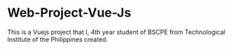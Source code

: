 # Web-Project-Vue-Js
This is a Vuejs project that I, 4th year student of BSCPE from Technological Institute of the Philippines created. 
